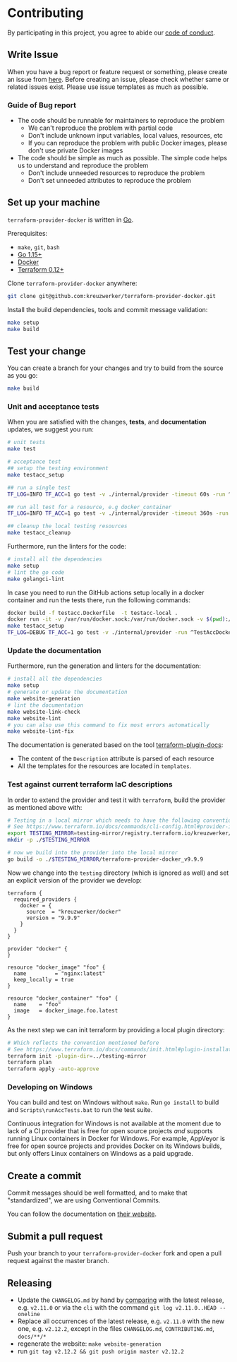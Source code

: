 # Contributing

By participating in this project, you agree to abide our [code of conduct](/CODE_OF_CONDUCT.md).

## Write Issue

When you have a bug report or feature request or something, please create an issue from [here](https://github.com/kreuzwerker/terraform-provider-docker/issues/new/choose).
Before creating an issue, please check whether same or related issues exist.
Please use issue templates as much as possible.

### Guide of Bug report

* The code should be runnable for maintainers to reproduce the problem
  * We can't reproduce the problem with partial code
  * Don't include unknown input variables, local values, resources, etc
  * If you can reproduce the problem with public Docker images, please don't use private Docker images
* The code should be simple as much as possible. The simple code helps us to understand and reproduce the problem
  * Don't include unneeded resources to reproduce the problem
  * Don't set unneeded attributes to reproduce the problem

## Set up your machine

`terraform-provider-docker` is written in [Go](https://golang.org/).

Prerequisites:

- `make`, `git`, `bash`
- [Go 1.15+](https://golang.org/doc/install)
- [Docker](https://www.docker.com/)
- [Terraform 0.12+](https://terraform.io/)

Clone `terraform-provider-docker` anywhere:

```sh
git clone git@github.com:kreuzwerker/terraform-provider-docker.git
```

Install the build dependencies, tools and commit message validation:

```sh
make setup
make build
```

## Test your change

You can create a branch for your changes and try to build from the source as you go:

```sh
make build
```

### Unit and acceptance tests
When you are satisfied with the changes, **tests**, and **documentation** updates, we suggest you run:

```sh
# unit tests
make test

# acceptance test
## setup the testing environment
make testacc_setup

## run a single test
TF_LOG=INFO TF_ACC=1 go test -v ./internal/provider -timeout 60s -run ^TestAccDockerImage_data_private_config_file$

## run all test for a resource, e.g docker_container
TF_LOG=INFO TF_ACC=1 go test -v ./internal/provider -timeout 360s -run TestAccDockerContainer 

## cleanup the local testing resources
make testacc_cleanup
```

Furthermore, run the linters for the code:

```sh
# install all the dependencies
make setup
# lint the go code
make golangci-lint
```

In case you need to run the GitHub actions setup locally in a docker container and run the tests there,
run the following commands:
```sh
docker build -f testacc.Dockerfile  -t testacc-local .
docker run -it -v /var/run/docker.sock:/var/run/docker.sock -v $(pwd):/test testacc-local bash
make testacc_setup
TF_LOG=DEBUG TF_ACC=1 go test -v ./internal/provider -run ^TestAccDockerContainer_nostart$
```

### Update the documentation

Furthermore, run the generation and linters for the documentation:

```sh
# install all the dependencies
make setup
# generate or update the documentation
make website-generation
# lint the documentation
make website-link-check
make website-lint
# you can also use this command to fix most errors automatically
make website-lint-fix
```

The documentation is generated based on the tool [terraform-plugin-docs](https://github.com/hashicorp/terraform-plugin-docs):

- The content of the `Description` attribute is parsed of each resource
- All the templates for the resources are located in `templates`.

### Test against current terraform IaC descriptions
In order to extend the provider and test it with `terraform`, build the provider as mentioned above with:

```sh
# Testing in a local mirror which needs to have the following convention.
# See https://www.terraform.io/docs/commands/cli-config.html#provider-installation for details
export TESTING_MIRROR=testing-mirror/registry.terraform.io/kreuzwerker/docker/9.9.9/$(go env GOHOSTOS)_$(go env GOHOSTARCH)
mkdir -p ./$TESTING_MIRROR

# now we build into the provider into the local mirror
go build -o ./$TESTING_MIRROR/terraform-provider-docker_v9.9.9
```

Now we change into the `testing` directory (which is ignored as well) and set an explicit version of the provider we develop:
```hcl
terraform {
  required_providers {
    docker = {
      source  = "kreuzwerker/docker"
      version = "9.9.9"
    }
  }
}

provider "docker" {
}

resource "docker_image" "foo" {
  name         = "nginx:latest"
  keep_locally = true
}

resource "docker_container" "foo" {
  name    = "foo"
  image   = docker_image.foo.latest
}
```

As the next step we can init terraform by providing a local plugin directory:
```sh
# Which reflects the convention mentioned before
# See https://www.terraform.io/docs/commands/init.html#plugin-installation
terraform init -plugin-dir=../testing-mirror
terraform plan
terraform apply -auto-approve
```

### Developing on Windows

You can build and test on Windows without `make`.  Run `go install` to
build and `Scripts\runAccTests.bat` to run the test suite.

Continuous integration for Windows is not available at the moment due
to lack of a CI provider that is free for open source projects *and*
supports running Linux containers in Docker for Windows.  For example,
AppVeyor is free for open source projects and provides Docker on its
Windows builds, but only offers Linux containers on Windows as a paid
upgrade.

## Create a commit

Commit messages should be well formatted, and to make that "standardized", we
are using Conventional Commits.

You can follow the documentation on
[their website](https://www.conventionalcommits.org).

## Submit a pull request

Push your branch to your `terraform-provider-docker` fork and open a 
pull request against the master branch.

## Releasing
- Update the `CHANGELOG.md` by hand by [comparing](https://github.com/kreuzwerker/terraform-provider-docker/compare/v2.11.0...master) with the latest release, e.g. `v2.11.0` or via the `cli` with the command `git log v2.11.0..HEAD --oneline`
- Replace all occurrences of the latest release, e.g. `v2.11.0` with the new one, e.g. `v2.12.2`, except in the files `CHANGELOG.md`, `CONTRIBUTING.md`, `docs/**/*`
- regenerate the website: `make website-generation`
- run `git tag v2.12.2 && git push origin master v2.12.2`